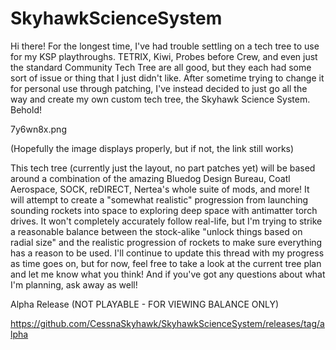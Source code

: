 # SkyhawkScienceSystem
Hi there! For the longest time, I've had trouble settling on a tech tree to use for my KSP playthroughs. TETRIX, Kiwi, Probes before Crew, and even just the standard Community Tech Tree are all good, but they each had some sort of issue or thing that I just didn't like. After sometime trying to change it for personal use through patching, I've instead decided to just go all the way and create my own custom tech tree, the Skyhawk Science System. Behold!

7y6wn8x.png

(Hopefully the image displays properly, but if not, the link still works)

This tech tree (currently just the layout, no part patches yet) will be based around a combination of the amazing Bluedog Design Bureau, Coatl Aerospace, SOCK, reDIRECT, Nertea's  whole suite of mods, and more! It will attempt to create a "somewhat realistic" progression from launching sounding rockets into space to exploring deep space with antimatter torch drives. It won't completely accurately follow real-life, but I'm trying to strike a reasonable balance between the stock-alike "unlock things based on radial size" and the realistic progression of rockets to make sure everything has a reason to be used.  I'll continue to update this thread with my progress as time goes on, but for now, feel free to take a look at the current tree plan and let me know what you think! And if you've got any questions about what I'm planning, ask away as well!

Alpha Release (NOT PLAYABLE - FOR VIEWING BALANCE ONLY)

https://github.com/CessnaSkyhawk/SkyhawkScienceSystem/releases/tag/alpha

 

